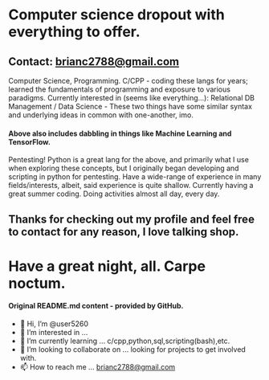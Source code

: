 # Computer science dropout with everything to offer. #
## Contact: brianc2788@gmail.com ##
Computer Science, Programming. C/CPP - coding these langs for years; learned the fundamentals of programming and exposure to various paradigms.
Currently interested in (seems like everything...):
Relational DB Management / Data Science - These two things have some similar syntax and underlying ideas in common with one-another, imo.
#### **Above also includes dabbling in things like Machine Learning and TensorFlow.** ####
Pentesting! Python is a great lang for the above, and primarily what I use when exploring these concepts,
but I originally began developing and scripting in python for pentesting.
Have a wide-range of experience in many fields/interests, albeit, said experience is quite shallow.
Currently having a great summer coding. Doing activities almost all day, every day.
## Thanks for checking out my profile and feel free to contact for any reason, I love talking shop. ##
# Have a great night, all. Carpe noctum. #
<!--- I dnt knw wht i am doing --->

#### Original README.md content - provided by GitHub. ####
- 👋 Hi, I’m @user5260
- 👀 I’m interested in ...
- 🌱 I’m currently learning ... c/cpp,python,sql,scripting(bash),etc.
- 💞️ I’m looking to collaborate on ... looking for projects to get involved with.
- 📫 How to reach me ... brianc2788@gmail.com
<!---
user5260/user5260 is a ✨ special ✨ repository because its `README.md` (this file) appears on your GitHub profile.
You can click the Preview link to take a look at your changes.
--->
